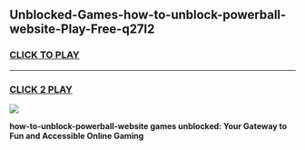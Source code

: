 
## Unblocked-Games-how-to-unblock-powerball-website-Play-Free-q27l2
<h3>
<a href="https://premium76.site?title=how-to-unblock-powerball-website&ref=23A">CLICK TO PLAY</a></h3>
<hr>

<h3>
<a href="https://premium76.site?title=how-to-unblock-powerball-website&ref=23A">CLICK 2 PLAY</a>
  
</h3>

<a href="https://premium76.site?title=how-to-unblock-powerball-website&ref=23A"><img src="https://clearcache.store/games.png"></a>


**how-to-unblock-powerball-website games unblocked: Your Gateway to Fun and Accessible Online Gaming**
